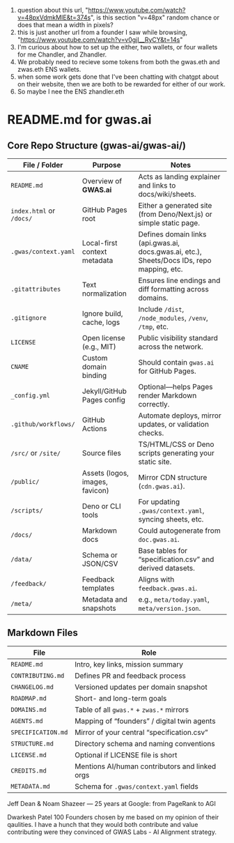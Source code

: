 1. question about this url, "https://www.youtube.com/watch?v=48pxVdmkMIE&t=374s", is this section "v=48px" random chance or does that mean a width in pixels?
2. this is just another url from a founder I saw while browsing, "https://www.youtube.com/watch?v=v0gjI__RyCY&t=14s"
3. I'm curious about how to set up the either, two wallets, or four wallets for me Chandler, and Zhandler.
4. We probably need to recieve some tokens from both the gwas.eth and zwas.eth ENS wallets.
5. when some work gets done that I've been chatting with chatgpt about on their website, then we are both to be rewarded for either of our work.
6. So maybe I nee the ENS zhandler.eth 


# README.md for gwas.ai

## Core Repo Structure (gwas-ai/gwas-ai/)

| File / Folder            | Purpose                         | Notes                                                                                       |
| ------------------------ | ------------------------------- | ------------------------------------------------------------------------------------------- |
| `README.md`              | Overview of **GWAS.ai**         | Acts as landing explainer and links to docs/wiki/sheets.                                    |
| `index.html` or `/docs/` | GitHub Pages root               | Either a generated site (from Deno/Next.js) or simple static page.                          |
| `.gwas/context.yaml`     | Local-first context metadata    | Defines domain links (api.gwas.ai, docs.gwas.ai, etc.), Sheets/Docs IDs, repo mapping, etc. |
| `.gitattributes`         | Text normalization              | Ensures line endings and diff formatting across domains.                                    |
| `.gitignore`             | Ignore build, cache, logs       | Include `/dist`, `/node_modules`, `/venv`, `/tmp`, etc.                                     |
| `LICENSE`                | Open license (e.g., MIT)        | Public visibility standard across the network.                                              |
| `CNAME`                  | Custom domain binding           | Should contain `gwas.ai` for GitHub Pages.                                                  |
| `_config.yml`            | Jekyll/GitHub Pages config      | Optional—helps Pages render Markdown correctly.                                             |
| `.github/workflows/`     | GitHub Actions                  | Automate deploys, mirror updates, or validation checks.                                     |
| `/src/` or `/site/`      | Source files                    | TS/HTML/CSS or Deno scripts generating your static site.                                    |
| `/public/`               | Assets (logos, images, favicon) | Mirror CDN structure (`cdn.gwas.ai`).                                                       |
| `/scripts/`              | Deno or CLI tools               | For updating `.gwas/context.yaml`, syncing sheets, etc.                                     |
| `/docs/`                 | Markdown docs                   | Could autogenerate from `doc.gwas.ai`.                                                      |
| `/data/`                 | Schema or JSON/CSV              | Base tables for “specification.csv” and derived datasets.                                   |
| `/feedback/`             | Feedback templates              | Aligns with `feedback.gwas.ai`.                                                             |
| `/meta/`                 | Metadata and snapshots          | e.g., `meta/today.yaml`, `meta/version.json`.                                               |

## Markdown Files

| File               | Role                                           |
| ------------------ | ---------------------------------------------- |
| `README.md`        | Intro, key links, mission summary              |
| `CONTRIBUTING.md`  | Defines PR and feedback process                |
| `CHANGELOG.md`     | Versioned updates per domain snapshot          |
| `ROADMAP.md`       | Short- and long-term goals                     |
| `DOMAINS.md`       | Table of all `gwas.*` + `zwas.*` mirrors       |
| `AGENTS.md`        | Mapping of “founders” / digital twin agents    |
| `SPECIFICATION.md` | Mirror of your central “specification.csv”     |
| `STRUCTURE.md`     | Directory schema and naming conventions        |
| `LICENSE.md`       | Optional if LICENSE file is short              |
| `CREDITS.md`       | Mentions AI/human contributors and linked orgs |
| `METADATA.md`      | Schema for `.gwas/context.yaml` fields         |


Jeff Dean & Noam Shazeer — 25 years at Google: from PageRank to AGI

Dwarkesh Patel
100 Founders chosen by me based on my opinion of their qaulities.
I have a hunch that they would both contribute and value contributing were they convinced of GWAS Labs - AI  Alignment strategy.

